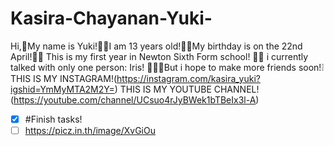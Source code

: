 # Kasira-Chayanan-Yuki-
Hi,:wave:My name is Yuki!:carousel_horse::sparkling_heart:I am 13 years old!:love_hotel::sparkles:My birthday is on the 22nd April!:star2::seal:
This is my first year in Newton Sixth Form school! :teddy_bear::love_you_gesture: i currently talked with only one person: Iris! :fairy_woman::sparkles:But i hope to make more friends soon!:grey_exclamation:
THIS IS MY INSTAGRAM!(https://instagram.com/kasira_yuki?igshid=YmMyMTA2M2Y=)
THIS IS MY YOUTUBE CHANNEL!(https://youtube.com/channel/UCsuo4rJyBWek1bTBeIx3l-A)
- [x] #Finish tasks!
- [ ] https://picz.in.th/image/XvGiOu
